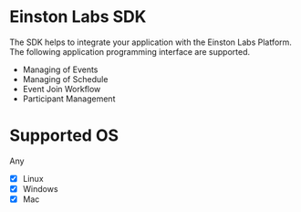 # Einston Labs SDK

The SDK helps to integrate your application with the Einston Labs Platform. The following application programming interface are supported. 

- Managing of Events
- Managing of Schedule
- Event Join Workflow
- Participant Management

# Supported OS
Any

- [X] Linux
- [X] Windows
- [X] Mac